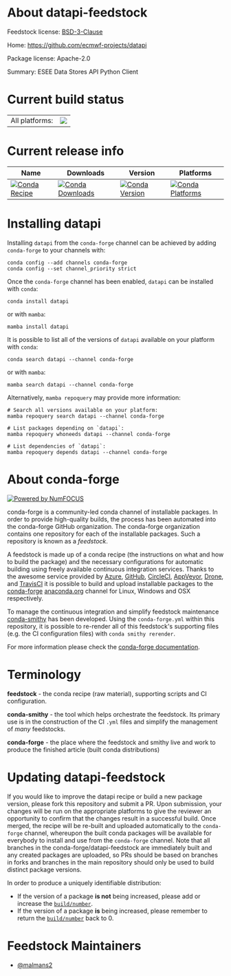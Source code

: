 About datapi-feedstock
======================

Feedstock license: [BSD-3-Clause](https://github.com/conda-forge/datapi-feedstock/blob/main/LICENSE.txt)

Home: https://github.com/ecmwf-projects/datapi

Package license: Apache-2.0

Summary: ESEE Data Stores API Python Client

Current build status
====================


<table><tr><td>All platforms:</td>
    <td>
      <a href="https://dev.azure.com/conda-forge/feedstock-builds/_build/latest?definitionId=23929&branchName=main">
        <img src="https://dev.azure.com/conda-forge/feedstock-builds/_apis/build/status/datapi-feedstock?branchName=main">
      </a>
    </td>
  </tr>
</table>

Current release info
====================

| Name | Downloads | Version | Platforms |
| --- | --- | --- | --- |
| [![Conda Recipe](https://img.shields.io/badge/recipe-datapi-green.svg)](https://anaconda.org/conda-forge/datapi) | [![Conda Downloads](https://img.shields.io/conda/dn/conda-forge/datapi.svg)](https://anaconda.org/conda-forge/datapi) | [![Conda Version](https://img.shields.io/conda/vn/conda-forge/datapi.svg)](https://anaconda.org/conda-forge/datapi) | [![Conda Platforms](https://img.shields.io/conda/pn/conda-forge/datapi.svg)](https://anaconda.org/conda-forge/datapi) |

Installing datapi
=================

Installing `datapi` from the `conda-forge` channel can be achieved by adding `conda-forge` to your channels with:

```
conda config --add channels conda-forge
conda config --set channel_priority strict
```

Once the `conda-forge` channel has been enabled, `datapi` can be installed with `conda`:

```
conda install datapi
```

or with `mamba`:

```
mamba install datapi
```

It is possible to list all of the versions of `datapi` available on your platform with `conda`:

```
conda search datapi --channel conda-forge
```

or with `mamba`:

```
mamba search datapi --channel conda-forge
```

Alternatively, `mamba repoquery` may provide more information:

```
# Search all versions available on your platform:
mamba repoquery search datapi --channel conda-forge

# List packages depending on `datapi`:
mamba repoquery whoneeds datapi --channel conda-forge

# List dependencies of `datapi`:
mamba repoquery depends datapi --channel conda-forge
```


About conda-forge
=================

[![Powered by
NumFOCUS](https://img.shields.io/badge/powered%20by-NumFOCUS-orange.svg?style=flat&colorA=E1523D&colorB=007D8A)](https://numfocus.org)

conda-forge is a community-led conda channel of installable packages.
In order to provide high-quality builds, the process has been automated into the
conda-forge GitHub organization. The conda-forge organization contains one repository
for each of the installable packages. Such a repository is known as a *feedstock*.

A feedstock is made up of a conda recipe (the instructions on what and how to build
the package) and the necessary configurations for automatic building using freely
available continuous integration services. Thanks to the awesome service provided by
[Azure](https://azure.microsoft.com/en-us/services/devops/), [GitHub](https://github.com/),
[CircleCI](https://circleci.com/), [AppVeyor](https://www.appveyor.com/),
[Drone](https://cloud.drone.io/welcome), and [TravisCI](https://travis-ci.com/)
it is possible to build and upload installable packages to the
[conda-forge](https://anaconda.org/conda-forge) [anaconda.org](https://anaconda.org/)
channel for Linux, Windows and OSX respectively.

To manage the continuous integration and simplify feedstock maintenance
[conda-smithy](https://github.com/conda-forge/conda-smithy) has been developed.
Using the ``conda-forge.yml`` within this repository, it is possible to re-render all of
this feedstock's supporting files (e.g. the CI configuration files) with ``conda smithy rerender``.

For more information please check the [conda-forge documentation](https://conda-forge.org/docs/).

Terminology
===========

**feedstock** - the conda recipe (raw material), supporting scripts and CI configuration.

**conda-smithy** - the tool which helps orchestrate the feedstock.
                   Its primary use is in the construction of the CI ``.yml`` files
                   and simplify the management of *many* feedstocks.

**conda-forge** - the place where the feedstock and smithy live and work to
                  produce the finished article (built conda distributions)


Updating datapi-feedstock
=========================

If you would like to improve the datapi recipe or build a new
package version, please fork this repository and submit a PR. Upon submission,
your changes will be run on the appropriate platforms to give the reviewer an
opportunity to confirm that the changes result in a successful build. Once
merged, the recipe will be re-built and uploaded automatically to the
`conda-forge` channel, whereupon the built conda packages will be available for
everybody to install and use from the `conda-forge` channel.
Note that all branches in the conda-forge/datapi-feedstock are
immediately built and any created packages are uploaded, so PRs should be based
on branches in forks and branches in the main repository should only be used to
build distinct package versions.

In order to produce a uniquely identifiable distribution:
 * If the version of a package **is not** being increased, please add or increase
   the [``build/number``](https://docs.conda.io/projects/conda-build/en/latest/resources/define-metadata.html#build-number-and-string).
 * If the version of a package **is** being increased, please remember to return
   the [``build/number``](https://docs.conda.io/projects/conda-build/en/latest/resources/define-metadata.html#build-number-and-string)
   back to 0.

Feedstock Maintainers
=====================

* [@malmans2](https://github.com/malmans2/)


